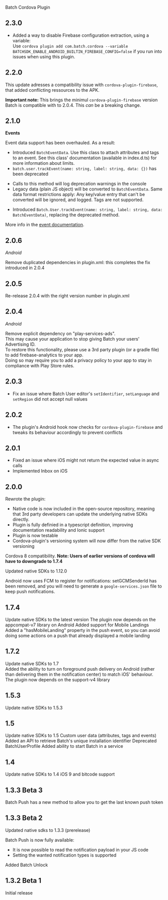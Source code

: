 Batch Cordova Plugin

## 2.3.0

- Added a way to disable Firebase configuration extraction, using a variable:  
  Use `cordova plugin add com.batch.cordova --variable BATCHSDK_ENABLE_ANDROID_BUILTIN_FIREBASE_CONFIG=false` if you run into issues when using this plugin.

## 2.2.0

This update adresses a compatibility issue with `cordova-plugin-firebase`, that added conflicting ressources to the APK.

**Important note:** This brings the minimul `cordova-plugin-firebase` version Batch is compatible with to 2.0.4. This _can_ be a breaking change.

## 2.1.0

**Events**

Event data support has been overhauled. As a result:

- Introduced `BatchEventData`. Use this class to attach attributes and tags to an event. See this class' documentation (available in index.d.ts) for more information about limits.
- `batch.user.trackEvent(name: string, label: string, data: {})` has been deprecated

* Calls to this method will log deprecation warnings in the console
* Legacy data (plain JS object) will be converted to `BatchEventData`. Same data format restrictions apply: Any key/value entry that can't be converted will be ignored, and logged. Tags are not supported.

- Introduced `Batch.User.trackEvent(name: string, label: string, data: BatchEventData)`, replacing the deprecated method.

More info in the [event documentation](/doc/cordova/custom-data/custom-events.html#_event-data).

## 2.0.6

_Android_

Remove duplicated dependencies in plugin.xml: this completes the fix introduced in 2.0.4

## 2.0.5

Re-release 2.0.4 with the right version number in plugin.xml

## 2.0.4

_Android_

Remove explicit dependency on "play-services-ads".  
This may cause your application to stop giving Batch your users' Advertising ID.  
To restore this functionality, please use a 3rd party plugin (or a gradle file) to add firebase-analytics to your app.  
Doing so may require you to add a privacy policy to your app to stay in compliance with Play Store rules.

## 2.0.3

- Fix an issue where Batch User editor's `setIdentifier`, `setLanguage` and `setRegion` did not accept null values

## 2.0.2

- The plugin's Android hook now checks for `cordova-plugin-firebase` and tweaks its behaviour accordingly to prevent conflicts

## 2.0.1

- Fixed an issue where iOS might not return the expected value in async calls
- Implemented Inbox on iOS

## 2.0.0

Rewrote the plugin:

- Native code is now included in the open-source repository, meaning that 3rd party developers can update the underlying native SDKs directly.
- Plugin is fully definied in a typescript definition, improving documentation readability and Ionic support
- Plugin is now testable
- Cordova-plugin's versioning system will now differ from the native SDK versioning

Cordova 8 compatibility. **Note: Users of earlier versions of cordova will have to downgrade to 1.7.4**

Updated native SDKs to 1.12.0

Android now uses FCM to register for notifications: setGCMSenderId has been removed, and you will need to generate a `google-services.json` file to keep push notifications.

## 1.7.4

Update native SDKs to the latest version
The plugin now depends on the appcompat-v7 library on Android
Added support for Mobile Landings
Added a "hasMobileLanding" property in the push event, so you can avoid doing some actions on a push that already displayed a mobile landing

## 1.7.2

Update native SDKs to 1.7  
Added the ability to turn on foreground push delivery on Android (rather than delivering them in the notification center) to match iOS' behaviour.  
The plugin now depends on the support-v4 library

## 1.5.3

Update native SDKs to 1.5.3

## 1.5

Update native SDKs to 1.5
Custom user data (attributes, tags and events)
Added an API to retrieve Batch's unique installation identifier
Deprecated BatchUserProfile
Added ability to start Batch in a service

## 1.4

Update native SDKs to 1.4
iOS 9 and bitcode support

## 1.3.3 Beta 3

Batch Push has a new method to allow you to get the last known push token

## 1.3.3 Beta 2

Updated native sdks to 1.3.3 (prerelease)

Batch Push is now fully available:

- It is now possible to read the notification payload in your JS code
- Setting the wanted notification types is supported

Added Batch Unlock

## 1.3.2 Beta 1

Initial release
